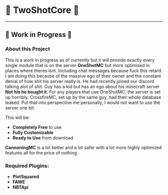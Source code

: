 # 🌟 TwoShotCore 🌟

---

## 🚧 Work in Progress 🚧

###  About this Project

This is a work in progress as of currently but it will provide exactly every single module that is on the server **OneShotMC** but more optimised in places where theres isnt. Including chat messages because fuck this retard. 
I am doing this because of the massive ego of their owner and the constant denial of how shit his server really is. He had recently joined our discord talking alot of shit. Guy has a kid but has an ego about his minecraft server **Not his he bought it**.
For any players that use OneShotMC, the server is set up horribly. CrossfireMC, set up by the same guy, had their whole database leaked. Put that into perspective me personally, I would not want to use the server one bit.


This will be:
- **Completely Free** to use
- **Fully Customizable**
- **Ready to Use** from download

**CannoningMC** is a lot better and a lot safer with a lot more highly optimized features all for the price of nothing.

###  Required Plugins:

- **PlotSquared**
- **FAWE**
- **NBTApi**
